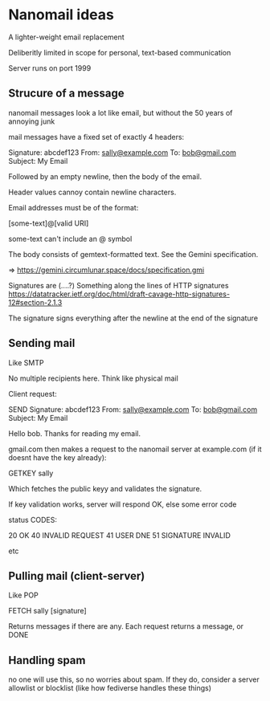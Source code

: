 Nanomail ideas
==============

A lighter-weight email replacement

Deliberitly limited in scope for personal, text-based communication

Server runs on port 1999

Strucure of a message
---------------------

nanomail messages look a lot like email, but without the 50 years of annoying junk

mail messages have a fixed set of exactly 4 headers:

Signature: abcdef123
From: sally@example.com
To: bob@gmail.com
Subject: My Email

Followed by an empty newline, then the body of the email.

Header values cannoy contain newline characters.

Email addresses must be of the format:

[some-text]@[valid URI]

some-text can't include an @ symbol

The body consists of gemtext-formatted text. See the Gemini specification.

=> https://gemini.circumlunar.space/docs/specification.gmi

Signatures are (....?) Something along the lines of HTTP signatures https://datatracker.ietf.org/doc/html/draft-cavage-http-signatures-12#section-2.1.3

The signature signs everything after the newline at the end of the signature

Sending mail 
------------

Like SMTP

No multiple recipients here. Think like physical mail

Client request:

  SEND
  Signature: abcdef123
  From: sally@example.com
  To: bob@gmail.com
  Subject: My Email

  Hello bob. Thanks for reading my email.

gmail.com then makes a request to the nanomail server at example.com (if it doesnt have the key already):

  GETKEY sally

Which fetches the public keyy and validates the signature.

If key validation works, server will respond OK, else some error code

status CODES:

20 OK
40 INVALID REQUEST
41 USER DNE
51 SIGNATURE INVALID

etc

Pulling mail (client-server)
---------------------------

Like POP

  FETCH sally [signature]

Returns messages if there are any. Each request returns a message, or DONE

Handling spam
-------------

no one will use this, so no worries about spam. If they do, consider a server
allowlist or blocklist (like how fediverse handles these things)
